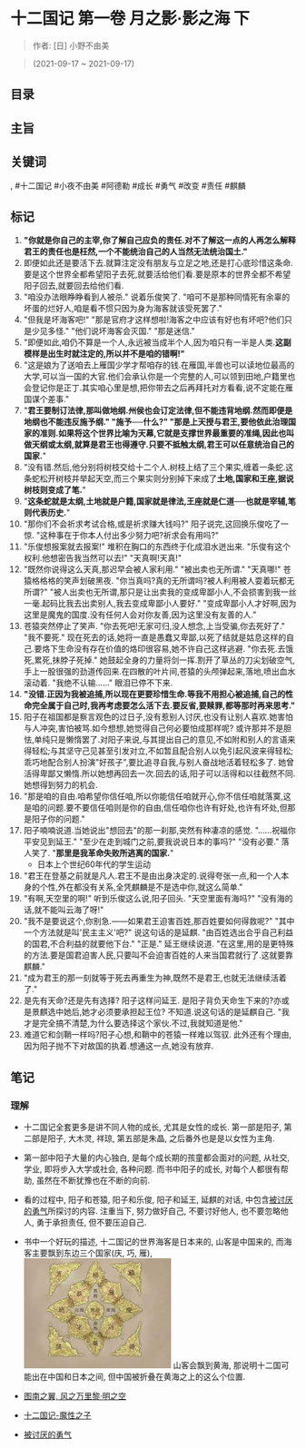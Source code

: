 # 十二国记 第一卷 月之影·影之海 下

> 作者: \[日\] 小野不由美

> (2021-09-17 \~ 2021-09-17)


## 目录

## 主旨

## 关键词
, #十二国记 #小夜不由美 #阿德勒 #成长 #勇气 #改变 #责任 #麒麟

## 标记
1. **"你就是你自己的主宰,你了解自己应负的责任.对不了解这一点的人再怎么解释君王的责任也是枉然,一个不能统治自己的人当然无法统治国土."**
4. 即便如此还是要活下去.就算注定没有朋友与立足之地,还是打心底珍惜这条命.要是这个世界全都希望阳子去死,就要活给他们看.要是原本的世界全都不希望阳子回去,就要回去给他们看.
5. "咱没办法眼睁睁看到人被杀." 说着乐俊笑了. "咱可不是那种同情死有余辜的坏蛋的烂好人,咱是看不惯只因为身为海客就该受死罢了."
6. "但我是坏海客吧!" "那是官府才这样想啦!海客之中应该有好也有坏吧?他们只是少见多怪." "他们说坏海客会灭国." "那是迷信."
7. "即便如此,咱仍不算是一个人,永远被当成半个人,因为咱只有一半是人类.**这副模样是出生时就注定的,所以并不是咱的错啊!"**
8. "这是娘为了送咱去上雁国少学才帮咱存的钱.在雁国,半兽也可以读地位最高的大学,可以当一国的大官.他们会承认你是一个完整的人,可以领到田地,户籍里也会登记你是正丁.其实咱心里是想,把你带去之后再拜托对方看看,说不定能在雁国谋个差事."
9. "**君王要制订法律,那叫做地纲.州侯也会订定法律,但不能违背地纲.然而即便是地纲也不能违反施予纲." "施予──什么?" "那是上天授与君王,要他依此治理国家的准则.如果将这个世界比喻为天幕,它就是支撑世界最重要的准绳,因此也叫做天纲或太纲,就算是君王也得遵守.只要不抵触太纲,君王可以任意统治自己的国家.**"
10. "没有错.然后,他分别将树枝交给十二个人.树枝上结了三个果实,缠着一条蛇.这条蛇松开树枝并举起天空,而三个果实则分别掉下来成了**土地,国家和王座,据说树枝则变成了笔.**"
11. "**这条蛇就是太纲,土地就是户籍,国家就是律法,王座就是仁道──也就是宰辅,笔则代表历史.**"
12. "那你们不会祈求考试合格,或是祈求赚大钱吗?" 阳子说完,这回换乐俊吃了一惊. "这种事在于你本人付出多少努力吧?祈求会有用吗?"
13. "乐俊想报案就去报案!" 堆积在胸口的东西终于化成泪水迸出来. "乐俊有这个权利.他想密告我当然可以去!" "天真啊!天真!"
14. "既然你说得这么天真,那迟早会被人家利用." "被出卖也无所谓." "天真哪!" 苍猿格格格的笑声划破黑夜. "你当真吗?真的无所谓吗?被人利用被人耍着玩都无所谓?" "被人出卖也无所谓,那只是让出卖我的变成卑鄙小人,不会损害到我一丝一毫.起码比我去出卖别人,我去变成卑鄙小人要好." "变成卑鄙小人才好啊,因为这里是魔鬼的国度.没有任何人会对你友善,因为这里没有友善的人."
16. 苍猿突然停止了笑声. "你去死吧!无家可归,没人想念,上当受骗,你去死好了." "我不要死." 现在死去的话,她将一直是愚蠢又卑鄙,以死了结就是姑息这样的自己.要烙下生命没有存在价值的烙印很容易,她不许自己这样逃避. "你去死.去饿死,累死,抹脖子死掉." 她鼓起全身的力量将剑一挥.割开了草丛的刀尖划破空气,手上一股很强的劲道传回来.在四散的叶片间,苍猿的头颅弹起来,落地,喷出血水滚动着. "我绝不认输……" 眼泪已停不下来.
17. **"没错.正因为我被追捕,所以现在更要珍惜生命.等我不用担心被追捕,自己的性命完全属于自己时,我再考虑要怎么活下去.要反省,要赎罪,都等那时再来思考."**
18. 阳子在祖国都是察言观色的过日子,没有惹别人讨厌,也没有让别人喜欢.她害怕与人冲突,害怕被骂.如今想想,她觉得自己何必要怕成那样呢? 或许那并不是胆怯,单纯只是懒惰罢了.对阳子来说,与其提出自己的意见,不如附和别人的言语来得轻松;与其坚守己见甚至引发对立,不如暂且配合别人以免引起风波来得轻松;乖巧地配合别人扮演"好孩子",要比追寻自我,与别人奋战地活着轻松多了. 她曾活得卑鄙又懒惰.所以她想再回去一次.回去的话,阳子可以活得和以往截然不同.她想得到努力的机会.
19. "那是咱的自由.咱希望你信任咱,所以你能信任咱就开心,你不信任咱就落寞,这是咱的问题.要不要信任咱则是你的自由,信任咱你也许有好处,也许有坏处,但那是阳子你的问题."
20. 阳子喃喃说道.当她说出"想回去"的那一刹那,突然有种凄凉的感觉. "……祝福你平安见到延王." "至少在走到城门之前,要我说说日本的事吗?" "没有必要." 落人笑了. "**那里是我革命失败所逃离的国家.**"
    * 日本上个世纪60年代的学生运动
21. "君王在登基之前就是凡人.君王不是由出身决定的.说得夸张一点,和一个人本身的个性,外在都没有关系,全凭麒麟是不是选中你,就这么简单."
22. "有啊,天空里的啊!" 听到乐俊这么说,阳子回头. "天空里面有海吗?" "没有海的话,就不能叫云海了呀!"
23. "我不是要说这个,你别急.——如果君王迫害百姓,那百姓要如何得救呢?" "其中一个方法就是叫'民主主义'吧?" 说这句话的是延麒. "由百姓选出合乎自己利益的国君,不合利益的就要他下台." "正是." 延王继续说道. "在这里,用的是更特殊的方法.要是国君迫害人民,只要叫不会迫害百姓的人来当国君就行了.这就要靠麒麟."
24. "成为君王的那一刻就等于死去再重生为神,既然不是君王,也就无法继续活着了."
25. 是先有天命?还是先有选择? 阳子这样问延王. 是阳子背负天命生下来的?亦或是景麒选中她后,她才必须要承担起王位? 不知道.说这句话的是延麒自己. "我才是完全搞不清楚,为什么要选择这个家伙.不过,我就知道是他."
26. 难道它和剑鞘一样吗?阳子心想,和鞘中的苍猿一样难以驾驭. 此外还有个理由,因为阳子抛不下对故国的执着.想通这一点,她没有放弃.

## 笔记

### 理解

* 十二国记全套更多是讲不同人物的成长, 尤其是女性的成长. 第一部是阳子, 第二部是阳子, 大木灵, 祥琼, 第五部是朱晶, 之后番外也是是以女性为主角.
* 第一部中阳子大量的内心独白, 是每个成长期的孩童都会面对的问题, 从社交, 学业, 即将步入大学或社会, 各种问题. 而书中阳子的成长, 对每个人都很有帮助, 虽然在不断犹豫也在不断的向前.
* 看的过程中, 阳子和苍猿, 阳子和乐俊, 阳子和延王, 延麒的对话, 中包含[被讨厌的勇气](./被讨厌的勇气.md)所探讨的内容. 注重当下, 努力做好自己, 不要讨好他人, 也不要忽略他人, 勇于承担责任, 但不要压迫自己.
* 书中一个好玩的描述, 十二国记的世界海客是日本来的, 山客是中国来的, 而海客主要飘到东边三个国家\(庆, 巧, 雁\), ![](十二国记.jpeg) 山客会飘到黄海, 那说明十二国可能出在中国和日本之间, 但中国被折叠在黄海之上的这么个位置.


* [图南之翼, 风之万里黎·明之空](../../comics/2017/十二国记.md)
* [十二国记-魔性之子](../2019/十二国记-魔性之子.md)
* [被讨厌的勇气](./被讨厌的勇气.md)
